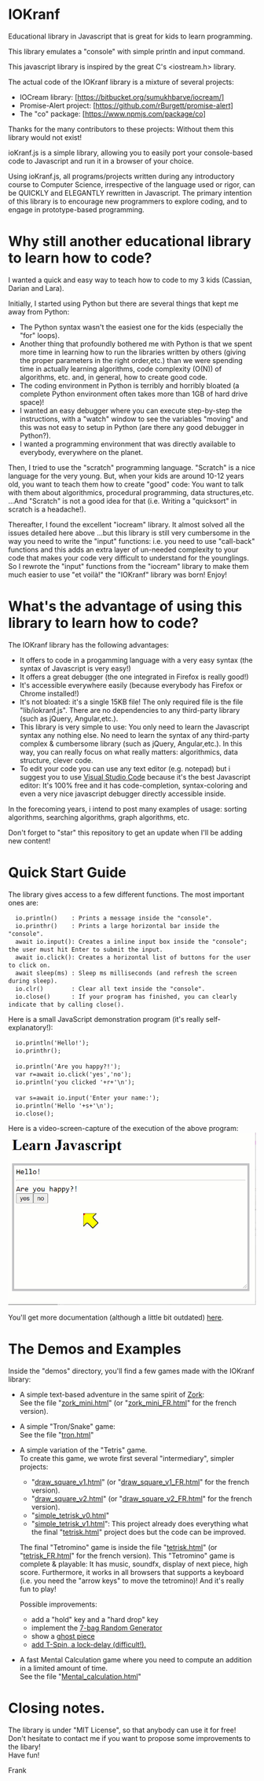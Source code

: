 # IOKranf

Educational library in Javascript that is great for kids to learn programming. 

This library emulates a "console" with simple println and input command. 

This javascript library is inspired by the great C's <iostream.h> library. 

The actual code of the IOKranf library is a mixture of several projects:
* IOCream library: [https://bitbucket.org/sumukhbarve/iocream/]
* Promise-Alert project: [https://github.com/rBurgett/promise-alert]
* The "co" package: [https://www.npmjs.com/package/co]

Thanks for the many contributors to these projects: Without them this library would not exist!

ioKranf.js is a simple library, allowing you to easily port your console-based code to Javascript and run it in a browser of your choice. 

Using ioKranf.js, all programs/projects written during any introductory course to Computer Science, irrespective of the language used or rigor, can be QUICKLY and ELEGANTLY rewritten in Javascript. The primary intention of this library is to encourage new programmers to explore coding, and to engage in prototype-based programming.


# Why still another educational library to learn how to code?

I wanted a quick and easy way to teach how to code to my 3 kids (Cassian, Darian and Lara).

Initially, I started using Python but there are several things that kept me away from Python:
* The Python syntax wasn't the easiest one for the kids (especially the "for" loops).
* Another thing that profoundly bothered me with Python is that we spent more time in learning how to run the libraries written by others (giving the proper parameters in the right order,etc.) than we were spending time in actually learning algorithms, code complexity (O(N)) of algorithms, etc. and, in general, how to create good code.
* The coding environment in Python is terribly and horribly bloated (a complete Python environment often takes more than 1GB of hard drive space)!
* I wanted an easy debugger where you can execute step-by-step the instructions, with a "watch" window to see the variables "moving" and this was not easy to setup in Python (are there any good debugger in Python?).
* I wanted a programming environment that was directly available to everybody, everywhere on the planet.

Then, I tried to use the "scratch" programming language. "Scratch" is a nice language for the very young. But, when your kids are around 10-12 years old, you want to teach them how to create "good" code: You want to talk with them about algorithmics, procedural programming, data structures,etc. ...And "Scratch" is not a good idea for that (i.e. Writing a "quicksort" in scratch is a headache!).

Thereafter, I found the excellent "iocream" library. It almost solved all the issues detailed here above ...but this library is still very cumbersome in the way you need to write the "input" functions: i.e. you need to use "call-back" functions and this adds an extra layer of un-needed complexity to your code that makes your code very difficult to understand for the younglings. So I rewrote the "input" functions from the "iocream" library to make them much easier to use "et voilà!" the "IOKranf" library was born! Enjoy!


# What's the advantage of using this library to learn how to code?

The IOKranf library has the following advantages: 
* It offers to code in a progamming language with a very easy syntax (the syntax of Javascript is very easy!) 
* It offers a great debugger (the one integrated in Firefox is really good!)
* It's accessible everywhere easily (because everybody has Firefox or Chrome installed!)
* It's not bloated: it's a single 15KB file! The only required file is the file "lib/iokranf.js". There are no dependencies to any third-party library (such as jQuery, Angular,etc.). 
* This library is very simple to use: You only need to learn the Javascript syntax any nothing else. No need to learn the syntax of any third-party complex & cumbersome library (such as jQuery, Angular,etc.). In this way, you can really focus on what really matters: algorithmics, data structure, clever code.
* To edit your code you can use any text editor (e.g. notepad) but i suggest you to use <a href="https://code.visualstudio.com/">Visual Studio Code</a> because it's the best Javascript editor: It's 100% free and it has code-completion, syntax-coloring and even a very nice javascript debugger directly accessible inside.

In the forecoming years, i intend to post many examples of usage: sorting algorithms, searching algorithms, graph algorithms, etc.

Don't forget to "star" this repository to get an update when I'll be adding new content!


# Quick Start Guide

The library gives access to a few different functions. The most important ones are:
```
  io.println()    : Prints a message inside the "console".
  io.printhr()    : Prints a large horizontal bar inside the "console".
  await io.input(): Creates a inline input box inside the "console"; the user must hit Enter to submit the input.
  await io.click(): Creates a horizontal list of buttons for the user to click on.
  await sleep(ms) : Sleep ms milliseconds (and refresh the screen during sleep).
  io.clr()        : Clear all text inside the "console".
  io.close()      : If your program has finished, you can clearly indicate that by calling close().
```

Here is a small JavaScript demonstration program (it's really self-explanatory!):
```
  io.println('Hello!');
  io.printhr();
    
  io.println('Are you happy?!');
  var r=await io.click('yes','no');
  io.println('you clicked '+r+'\n');
	
  var s=await io.input('Enter your name:');
  io.println('Hello '+s+'\n');
  io.close();
```

Here is a video-screen-capture of the execution of the above program:
![demo_gif](https://github.com/Kranf99/IOKranf/blob/main/demo.gif)

You'll get more documentation (although a little bit outdated) <a href="https://bitbucket.org/sumukhbarve/iocream/src" target="_blank">here</a>.

# The Demos and Examples

Inside the "demos" directory, you'll find a few games made with the IOKranf library:
* A simple text-based adventure in the same spirit of <a target="_blank" href="https://en.wikipedia.org/wiki/Zork">Zork</a>: <br>
  See the file "[zork_mini.html](demos/zork_mini.html)" (or "[zork_mini_FR.html](demos/zork_mini_FR.html)" for the french version).
  
* A simple "Tron/Snake" game: <br>
  See the file "[tron.html](demos/tron.html)"
  
* A simple variation of the "Tetris" game.<br>
  To create this game, we wrote first several "intermediary", simpler projects:
   - "[draw_square_v1.html](demos/draw_square_v1.html)" (or "[draw_square_v1_FR.html](demos/draw_square_v1_FR.html)" for the french version).
   - "[draw_square_v2.html](demos/draw_square_v2.html)" (or "[draw_square_v2_FR.html](demos/draw_square_v2_FR.html)" for the french version).
   - "[simple_tetrisk_v0.html](demos/simple_tetrisk_v0.html)"
   - "[simple_tetrisk_v1.html](demos/simple_tetrisk_v1.html)": This project already does everything what the final "[tetrisk.html](demos/tetrisk.html)" project does but the code can be improved.
   
  The final "Tetromino" game is inside the file "[tetrisk.html](demos/tetrisk.html)" (or "[tetrisk_FR.html](demos/tetrisk_FR.html)" for the french version).
  This "Tetromino" game is complete & playable: It has music, soundfx, display of next piece, high score.
  Furthermore, it works in all browsers that supports a keyboard (i.e. you need the "arrow keys" to move the tetromino)!
  And it's really fun to play!
  
  Possible improvements: 
   - add a "hold" key and a "hard drop" key 
   - implement the <a target="_blank" href="https://tetris.fandom.com/wiki/Random_Generator">7-bag Random Generator</a>
   - show a <a target="_blank" href="https://tetris.fandom.com/wiki/Ghost_piece">ghost piece</a>
   - <a target="_blank" href="https://tetris.fandom.com/wiki/Tetris_Guideline">add T-Spin, a lock-delay (difficult!).</a>
   
* A fast Mental Calculation game where you need to compute an addition in a limited amount of time.<br>
  See the file "[Mental_calculation.html](demos/Mental_calculation.html)"
  
# Closing notes.

The library is under "MIT License", so that anybody can use it for free!<br>
Don't hesitate to contact me if you want to propose some improvements to the libary!<br>
Have fun!

Frank
